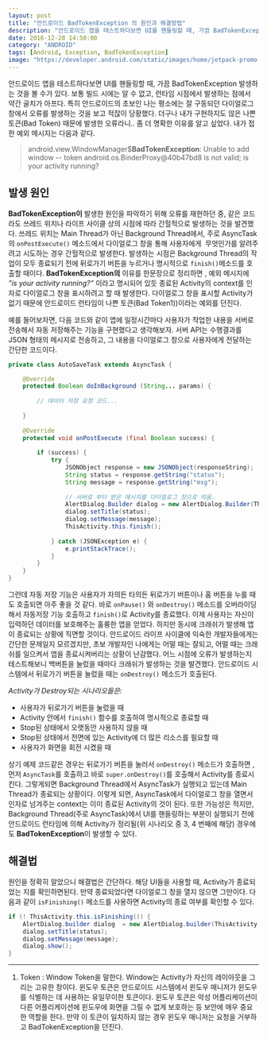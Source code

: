 ```yaml
---
layout: post
title: "안드로이드 BadTokenException 의 원인과 해결방법"
description: "안드로이드 앱을 테스트하다보면 UI를 핸들링할 때, 가끔 BadTokenException이 발생하는 것을 볼 수가 있다. 보통 빌드 시에는 알 수 없고, 런타임 시점에서 발생하는 점에서 약간 골치가 아프다."
date: 2016-12-28 14:50:00
category: "ANDROID"
tags: [Android, Exception, BadTokenException]
image: "https://developer.android.com/static/images/home/jetpack-promo.svg?hl=ko"
---
```



안드로이드 앱을 테스트하다보면 UI를 핸들링할 때, 가끔 BadTokenException 발생하는 것을 볼 수가 있다. 보통 빌드 시에는 알 수 없고, 런타임 시점에서 발생하는 점에서 약간 골치가 아프다. 특히 안드로이드의 초보인 나는 평소에는 잘 구동되던 다이얼로그 창에서 오류를 발생하는 것을 보고 적잖이 당황했다. 더구나 내가 구현하지도 않은 나쁜 토큰(Bad Token) 때문에 발생한 오류라니.. 좀 더 명확한 이유를 알고 싶었다. 내가 접한 예외 메시지는 다음과 같다.

> android.view.WindowManager$**BadTokenException**: Unable to add window -- token android.os.BinderProxy@40b47bd8 is not valid; is your activity running?

## 발생 원인

**BadTokenException이** 발생한 원인을 파악하기 위해 오류를 재현하던 중, 같은 코드라도 쓰레드 위치나 라이프 사이클 상의 시점에 따라 간헐적으로 발생하는 것을 발견했다. 쓰레드 위치는 Main Thread가 아닌 Background Thread에서, 주로 AsyncTask의 `onPostExecute()` 메소드에서 다이얼로그 창을 통해 사용자에게  무엇인가를 알려주려고 시도하는 경우 간헐적으로 발생한다. 발생하는 시점은 Background Thread의 작업이 모두 종료되기 전에 뒤로가기 버튼을 누르거나 명시적으로 `finish()`메소드를 호출할 때이다.
**BadTokenException의** 이유를 한문장으로 정리하면 , 예외 메시지에 *”is your activity running?”* 이라고 명시되어 있듯 종료된 Activity의 context를 인자로 다이얼로그 창을 표시하려고 할 때 발생한다. 다이얼로그 창을 표시할 Activity가 없기 때문에 안드로이드 런타임이 나쁜 토큰(Bad Token1))이라는 예외를 던진다.  

예를 들어보자면, 다음 코드와 같이 앱에 일정시간마다 사용자가 작업한 내용을 서버로 전송해서 자동 저장해주는 기능을 구현했다고 생각해보자. 서버 API는 수행결과를 JSON 형태의 메시지로 전송하고, 그 내용을 다이얼로그 창으로 사용자에게 전달하는 간단한 코드이다.  

  
```java
private class AutoSaveTask extends AsyncTask {

    @Override
    protected Boolean doInBackground (String... params) {
    
        // 데이터 저장 요청 코드...
    
    }
    
    @Override
    protected void onPostExecute (final Boolean success) {
    
        if (success) {
            try {
                JSONObject response = new JSONObject(responseString);
                String status = response.getString("status");
                String message = response.getString("msg");
            
                // 서버로 부터 받은 메시지를 다이얼로그 창으로 띄움.
                AlertDialog.Builder dialog = new AlertDialog.Builder(ThisActivity.this);
                dialog.setTitle(status);
                dialog.setMessage(message);
                ThisActivity.this.finish();
            
            } catch (JSONException e) {
                e.printStackTrace();
            }
        }
    }
}
```


그런데 자동 저장 기능은 사용자가 자의든 타의든 뒤로가기 버튼이나 홈 버튼을 누를 때도 호출되면 아주 좋을 것 같다. 바로 `onPause()` 와 `onDestroy()` 메소드를 오버라이딩해서 자동저장 기능 호출하고 `finish()`로 Activity를 종료했다. 이제 사용자는 자신이 입력하던 데이터를 보호해주는 훌륭한 앱을 얻었다. 하지만 동시에 크래쉬가 발생해 앱이 종료되는 상황에 직면할 것이다.
안드로이드 라이프 사이클에 익숙한 개발자들에게는 간단한 문제일지 모르겠지만, 초보 개발자인 나에게는 어떨 때는 잘되고, 어떨 때는 크래쉬를 일으켜서 앱을 종료시켜버리는 상황이 난감했다. 어느 시점에 오류가 발생하는지 테스트해보니 백버튼을 눌렀을 때마다 크래쉬가 발생하는 것을 발견했다. 안드로이드 시스템에서 뒤로가기 버튼을 눌렀을 때는 `onDestroy()` 메소드가 호출된다.  


*Activity가 Destroy되는 시나리오들은:*

- 사용자가 뒤로가기 버튼을 눌렀을 때
- Activity 안에서 `finish()` 함수를 호출하여 명시적으로 종료할 때
- Stop된 상태에서 오랫동안 사용하지 않을 때
- Stop된 상태에서 전면에 있는 Activity에 더 많은 리소스를 필요할 때
- 사용자가 화면을 회전 시켰을 때
	  


상기 예제 코드같은 경우는 뒤로가기 버튼을 눌러서 `onDestroy()` 메소드가 호출하면 , 먼저 `AsyncTask`를 호출하고 바로 `super.onDestroy()`를 호출해서 Activity를 종료시킨다. 그렇게되면 Background Thread에서 AsyncTask가 실행되고 있는데 Main Thread가 종료되는 상황이다. 이렇게 되면, AsyncTask에서 다이얼로그 창을 열면서 인자로 넘겨주는 context는 이미 종료된 Activity의 것이 된다. 또한 가능성은 적지만, Background Thread(주로 AsyncTask)에서 UI를 핸들링하는 부분이 실행되기 전에 안드로이드 런타임에 의해 Activity가 정리될(위 시나리오 중 3, 4 번째에 해당) 경우에도 **BadTokenException**이 발생할 수 있다.




## 해결법

원인을 정확히 알았으니 해결법은 간단하다. 해당 UI들을 사용할 때, Activity가 종료되었는 지를 확인하면된다. 만약 종료되었다면 다이얼로그 창을 열지 않으면 그만이다. 다음과 같이 `isFinishing()` 메소드를 사용하면 Activity의 종료 여부를 확인할 수 있다.
  
```java
if (! ThisActivity.this.isFinishing()) {
    AlertDialog.builder dialog  = new AlertDialog.builder(ThisActivity.this);
    dialog.setTitle(status);
    dialog.setMessage(message);
    dialog.show();
}
```



---


1) Token : Window Token을 말한다. Window는 Activity가 자신의 레이아웃을 그리는 고유한 창이다. 윈도우 토큰은 안드로이드 시스템에서 윈도우 매니저가 윈도우를 식별하는 데 사용하는 유일무이한 토큰이다. 윈도우 토큰은 악성 어플리케이션이 다른 어플리케이션에 윈도우에 화면을 그릴 수 없게 보호하는 등 보안에 매우 중요한 역할을 한다. 만약 이 토큰이 일치하지 않는 경우 윈도우 매니저는 요청을 거부하고 BadTokenException을 던진다.
  
